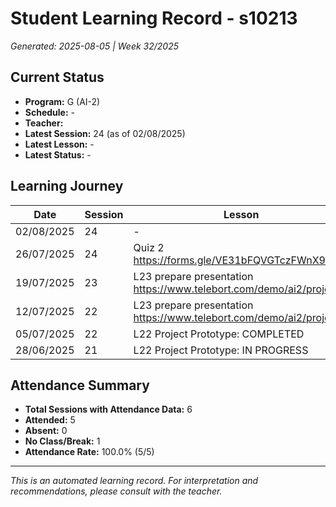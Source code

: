 # Student Learning Record - s10213
*Generated: 2025-08-05 | Week 32/2025*

## Current Status
- **Program:** G (AI-2)
- **Schedule:**  -
- **Teacher:** 
- **Latest Session:** 24 (as of 02/08/2025)
- **Latest Lesson:** -
- **Latest Status:** -

## Learning Journey
| Date | Session | Lesson | Attendance | Progress |
|------|---------|--------|------------|----------|
| 02/08/2025 | 24 | - | - | - |
| 26/07/2025 | 24 | Quiz 2 https://forms.gle/VE31bFQVGTczFWnX9  | Soumiya | Completed |
| 19/07/2025 | 23 | L23 prepare presentation https://www.telebort.com/demo/ai2/project/7 | Soumiya | In Progress |
| 12/07/2025 | 22 | L23 prepare presentation https://www.telebort.com/demo/ai2/project/7 | No Class | - |
| 05/07/2025 | 22 | L22 Project Prototype: COMPLETED | Soumiya | Completed |
| 28/06/2025 | 21 | L22 Project Prototype: IN PROGRESS | Soumiya | - |

## Attendance Summary
- **Total Sessions with Attendance Data:** 6
- **Attended:** 5
- **Absent:** 0
- **No Class/Break:** 1
- **Attendance Rate:** 100.0% (5/5)

---
*This is an automated learning record. For interpretation and recommendations, please consult with the teacher.*